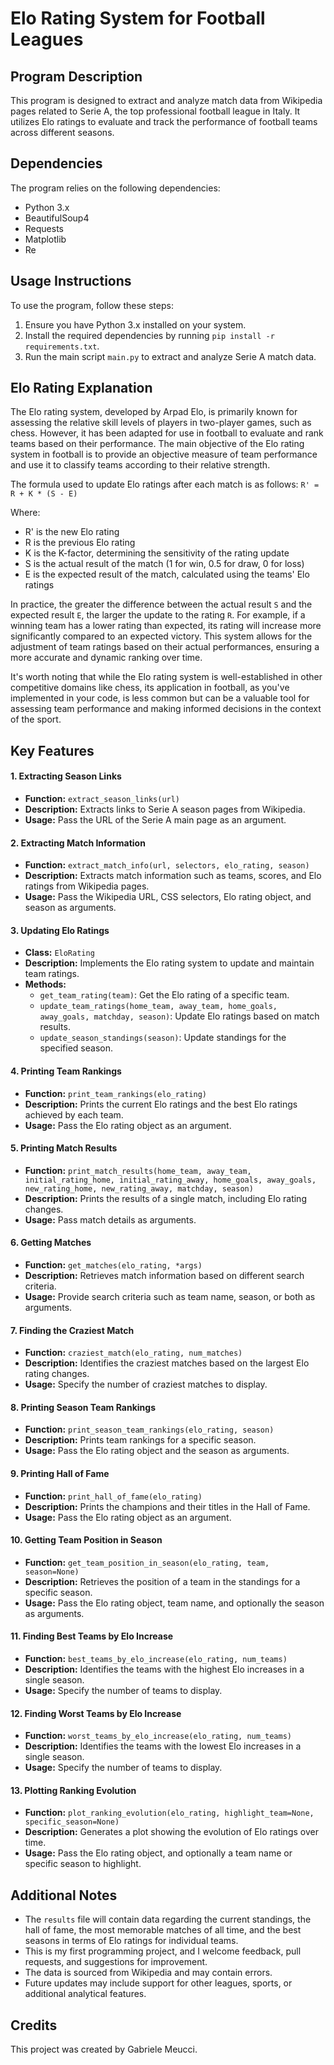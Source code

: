 # Elo Rating System for Football Leagues

## Program Description

This program is designed to extract and analyze match data from Wikipedia pages related to Serie A, the top professional football league in Italy. It utilizes Elo ratings to evaluate and track the performance of football teams across different seasons.

## Dependencies

The program relies on the following dependencies:
- Python 3.x
- BeautifulSoup4
- Requests
- Matplotlib
- Re

## Usage Instructions

To use the program, follow these steps:
1. Ensure you have Python 3.x installed on your system.
2. Install the required dependencies by running `pip install -r requirements.txt`.
3. Run the main script `main.py` to extract and analyze Serie A match data.

## Elo Rating Explanation

The Elo rating system, developed by Arpad Elo, is primarily known for assessing the relative skill levels of players in two-player games, such as chess. However, it has been adapted for use in football to evaluate and rank teams based on their performance. The main objective of the Elo rating system in football is to provide an objective measure of team performance and use it to classify teams according to their relative strength.

The formula used to update Elo ratings after each match is as follows: `R' = R + K * (S - E)`

Where:
- R' is the new Elo rating
- R is the previous Elo rating
- K is the K-factor, determining the sensitivity of the rating update
- S is the actual result of the match (1 for win, 0.5 for draw, 0 for loss)
- E is the expected result of the match, calculated using the teams' Elo ratings

In practice, the greater the difference between the actual result `S` and the expected result `E`, the larger the update to the rating `R`. For example, if a winning team has a lower rating than expected, its rating will increase more significantly compared to an expected victory. This system allows for the adjustment of team ratings based on their actual performances, ensuring a more accurate and dynamic ranking over time.

It's worth noting that while the Elo rating system is well-established in other competitive domains like chess, its application in football, as you've implemented in your code, is less common but can be a valuable tool for assessing team performance and making informed decisions in the context of the sport.

## Key Features

#### 1. Extracting Season Links

- **Function:** `extract_season_links(url)`
- **Description:** Extracts links to Serie A season pages from Wikipedia.
- **Usage:** Pass the URL of the Serie A main page as an argument.

#### 2. Extracting Match Information

- **Function:** `extract_match_info(url, selectors, elo_rating, season)`
- **Description:** Extracts match information such as teams, scores, and Elo ratings from Wikipedia pages.
- **Usage:** Pass the Wikipedia URL, CSS selectors, Elo rating object, and season as arguments.

#### 3. Updating Elo Ratings

- **Class:** `EloRating`
- **Description:** Implements the Elo rating system to update and maintain team ratings.
- **Methods:**
  - `get_team_rating(team)`: Get the Elo rating of a specific team.
  - `update_team_ratings(home_team, away_team, home_goals, away_goals, matchday, season)`: Update Elo ratings based on match results.
  - `update_season_standings(season)`: Update standings for the specified season.

#### 4. Printing Team Rankings

- **Function:** `print_team_rankings(elo_rating)`
- **Description:** Prints the current Elo ratings and the best Elo ratings achieved by each team.
- **Usage:** Pass the Elo rating object as an argument.

#### 5. Printing Match Results

- **Function:** `print_match_results(home_team, away_team, initial_rating_home, initial_rating_away, home_goals, away_goals, new_rating_home, new_rating_away, matchday, season)`
- **Description:** Prints the results of a single match, including Elo rating changes.
- **Usage:** Pass match details as arguments.

#### 6. Getting Matches

- **Function:** `get_matches(elo_rating, *args)`
- **Description:** Retrieves match information based on different search criteria.
- **Usage:** Provide search criteria such as team name, season, or both as arguments.

#### 7. Finding the Craziest Match

- **Function:** `craziest_match(elo_rating, num_matches)`
- **Description:** Identifies the craziest matches based on the largest Elo rating changes.
- **Usage:** Specify the number of craziest matches to display.

#### 8. Printing Season Team Rankings

- **Function:** `print_season_team_rankings(elo_rating, season)`
- **Description:** Prints team rankings for a specific season.
- **Usage:** Pass the Elo rating object and the season as arguments.

#### 9. Printing Hall of Fame

- **Function:** `print_hall_of_fame(elo_rating)`
- **Description:** Prints the champions and their titles in the Hall of Fame.
- **Usage:** Pass the Elo rating object as an argument.

#### 10. Getting Team Position in Season

- **Function:** `get_team_position_in_season(elo_rating, team, season=None)`
- **Description:** Retrieves the position of a team in the standings for a specific season.
- **Usage:** Pass the Elo rating object, team name, and optionally the season as arguments.

#### 11. Finding Best Teams by Elo Increase

- **Function:** `best_teams_by_elo_increase(elo_rating, num_teams)`
- **Description:** Identifies the teams with the highest Elo increases in a single season.
- **Usage:** Specify the number of teams to display.

#### 12. Finding Worst Teams by Elo Increase

- **Function:** `worst_teams_by_elo_increase(elo_rating, num_teams)`
- **Description:** Identifies the teams with the lowest Elo increases in a single season.
- **Usage:** Specify the number of teams to display.

#### 13. Plotting Ranking Evolution

- **Function:** `plot_ranking_evolution(elo_rating, highlight_team=None, specific_season=None)`
- **Description:** Generates a plot showing the evolution of Elo ratings over time.
- **Usage:** Pass the Elo rating object, and optionally a team name or specific season to highlight.

## Additional Notes

- The `results` file will contain data regarding the current standings, the hall of fame, the most memorable matches of all time, and the best seasons in terms of Elo ratings for individual teams.
- This is my first programming project, and I welcome feedback, pull requests, and suggestions for improvement.
- The data is sourced from Wikipedia and may contain errors.
- Future updates may include support for other leagues, sports, or additional analytical features.

## Credits

This project was created by Gabriele Meucci.
